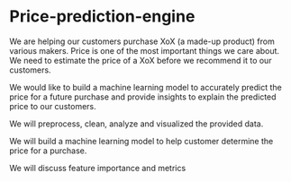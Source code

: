 # Price-prediction-engine

We are helping our customers purchase XoX (a made-up product) from various makers. Price is one of the most important things we care about. We need to estimate the price of a XoX before we recommend it to our customers. 

We would like to build a machine learning model to accurately predict the price for a future purchase and provide insights to explain the predicted price to our customers. 

We will preprocess, clean, analyze and visualized the provided data. 

We will build a machine learning model to help customer determine the price for a purchase. 

We will discuss feature importance and metrics
